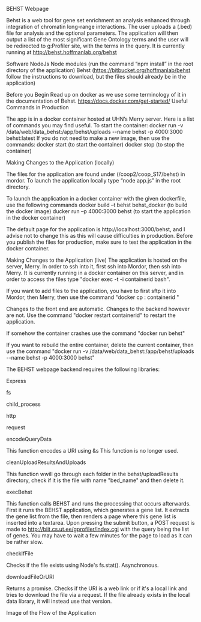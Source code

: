 BEHST Webpage

Behst is a web tool for gene set enrichment an analysis enhanced through integration of chromatin long-range interactions. The user uploads a (.bed) file for analysis and the optional parameters. The application will then output a list of the most significant Gene Ontology terms and the user will be redirected to g:Profiler site, with the terms in the query. It is currently running at http://behst.hoffmanlab.org/behst

Software
NodeJs Node modules (run the command “npm install” in the root directory of the application) Behst (https://bitbucket.org/hoffmanlab/behst follow the instructions to download, but the files should already be in the application)

Before you Begin
Read up on docker as we use some terminology of it in the documentation of Behst. https://docs.docker.com/get-started/
Useful Commands in Production

The app is in a docker container hosted at UHN’s Merry server. Here is a list of commands you may find useful.
To start the container: docker run -v /data/web/data_behst:/app/behst/uploads --name behst -p 4000:3000 behst:latest
If you do not need to make a new image, then use the commands: docker start (to start the container) docker stop (to stop the container)

Making Changes to the Application (locally)

The files for the application are found under (/coop2/coop_S17/behst) in mordor. To launch the application locally type “node app.js” in the root directory.

To launch the application in a docker container with the given dockerfile, use the following commands
docker build –t behst behst_docker (to build the docker image) ducker run –p 4000:3000 behst (to start the application in the docker container)

The default page for the application is http://localhost:3000/behst, and I advise not to change this as this will cause difficulties in production. Before you publish the files for production, make sure to test the application in the docker container.

Making Changes to the Application (live)
The application is hosted on the server, Merry. In order to ssh into it, first ssh into Mordor, then ssh into Merry. It is currently running in a docker container on this server, and in order to access the files type "docker exec -t -i containerid bash".

If you want to add files to the application, you have to first sftp it into Mordor, then Merry, then use the command "docker cp : containerid "

Changes to the front end are automatic. Changes to the backend however are not. Use the command "docker restart containerid" to restart the application.

If somehow the container crashes use the command "docker run behst"

If you want to rebuild the entire container, delete the current container, then use the command "docker run -v 
/data/web/data_behst:/app/behst/uploads --name behst -p 4000:3000 behst"

The BEHST webpage backend requires the following libraries:

Express

fs

child_process

http

request

encodeQueryData

This function encodes a URI using &s This function is no longer used.

cleanUploadResultsAndUploads

This function wwill go through each folder in the behst/uploadResults directory, check if it is the file with name "bed_name" and then delete it.

execBehst

This function calls BEHST and runs the processing that occurs afterwards. First it runs the BEHST application, which generates a gene list. It extracts the gene list from the file, then renders a page where this gene list is inserted into a textarea.
Upon pressing the submit button, a POST request is made to http://biit.cs.ut.ee/gprofiler/index.cgi with the query being the list of genes. You may have to wait a few minutes for the page to load as it can be rather slow.

checkIfFile

Checks if the file exists using Node's fs.stat(). Asynchronous.

downloadFileOrURI

Returns a promise. Checks if the URI is a web link or if it's a local link and tries to download the file via a request. If the file already exists in the local data library, it will instead use that version.

Image of the Flow of the Application
